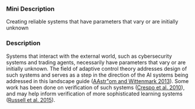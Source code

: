### Mini Description

Creating reliable systems that have parameters that vary or are initially unknown

### Description

Systems that interact with the external world, such as cybersecurity systems and trading agents, necessarily have parameters that vary or are initially unknown. The field of adaptive control theory addresses design of such systems and serves as a step in the direction of the AI systems being addressed in this landscape guide ([AAstr"om and Wittenmark 2013](http://store.doverpublications.com/0486462781.html)). Some work has been done on verification of such systems ([Crespo et al. 2010](http://ntrs.nasa.gov/archive/nasa/casi.ntrs.nasa.gov/20100031105.pdf)), and may help inform verification of more sophisticated learning systems ([Russell et al. 2015](http://futureoflife.org/data/documents/research_priorities.pdf)).

